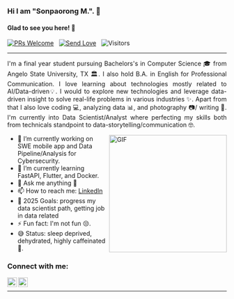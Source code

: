 ### Hi I am "Sonpaorong M.". 👋

#### Glad to see you here! 🤩

<p>

[![PRs Welcome](https://img.shields.io/badge/PRs-welcome-brightgreen.svg?style=flat&logo=github)](https://github.com/Dr4kerKH)
 &nbsp;
[![Send Love](https://img.shields.io/badge/Open%20Source-%F0%9F%A4%8D-Green)](https://github.com/Dr4kerKH)
 &nbsp;
<img alt="Visitors" src="https://komarev.com/ghpvc/?username=Dr4kerKH&style=flat&labelColor=black&logo=github&label=PROFILE+VIEWS&color=29bf12"/>
 &nbsp;
</p>

---
<div style="text-align: justify"> 

I'm a final year student pursuing Bachelors's in Computer Science 🎓 from Angelo State University, TX 🏛. I also hold B.A. in English for Professional Communication. I love learning about technologies mostly related to AI/Data-driven💡. I would to explore new technologies and leverage data-driven insight to solve real-life problems in various industries ✨. Apart from that I also love coding 💻, analyzing data 📊, and photography 📷/ writing 📝. I'm currently into Data Scientist/Analyst where perfecting my skills both from technicals standpoint to data-storytelling/communication 🤓.

</div>

<img align="right" height="270px" alt="GIF" src="https://i.pinimg.com/originals/e4/26/70/e426702edf874b181aced1e2fa5c6cde.gif" />

- 🔭 I’m currently working on SWE mobile app and Data Pipeline/Analysis for Cybersecurity.
- 🌱 I’m currently learning FastAPI, Flutter, and Docker.
- 💬 Ask me anything 👻
- 📫 How to reach me: [LinkedIn](https://www.linkedin.com/in/sonpaorong-muchhim-8b712b2a5/)
- 🥅 2025 Goals: progress my data scientist path, getting job in data related
- ⚡ Fun fact: I'm not fun 😒.
- 😅 Status: sleep deprived, dehydrated, highly caffeinated 🍵.
  
### Connect with me:
<div>

[<img align="left" alt="Sonpaorong M.  | LinkedIn" width="22px" src="https://cdn.jsdelivr.net/npm/simple-icons@v3/icons/linkedin.svg" />](https://www.linkedin.com/in/sonpaorong-muchhim-8b712b2a5/)

[<img align="left" alt="Sonpaorong M.  | Instagram" width="22px" src="https://cdn.jsdelivr.net/npm/simple-icons@v3/icons/instagram.svg" />](https://instagram.com/sonpaorong?igsh=MTU1M2ttbGlycDViYQ%3D%3D&utm_-source=qr)

</div>

<br>

---
<!--
<p>

  ![Sonpaorong's github stats](https://github-readme-stats.vercel.app/api?username=Dr4kerKH&show_icons=true&theme=tokyonight) 

</p>

---
-->

